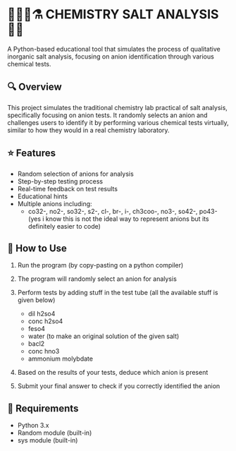 # 👩🏻‍🔬⚗️ CHEMISTRY SALT ANALYSIS 🧪🥼
A Python-based educational tool that simulates the process of qualitative inorganic salt analysis, focusing on anion identification through various chemical tests.

## 🔍 Overview

This project simulates the traditional chemistry lab practical of salt analysis, specifically focusing on anion tests. It randomly selects an anion and challenges users to identify it by performing various chemical tests virtually, similar to how they would in a real chemistry laboratory.

## ⭐ Features

- Random selection of anions for analysis
- Step-by-step testing process
- Real-time feedback on test results
- Educational hints
- Multiple anions including:
  - co32-, no2-, so32-, s2-, cl-, br-, i-, ch3coo-, no3-, so42-, po43-
<br/>(yes i know this is not the ideal way to represent anions but its definitely easier to code)

## 🧪 How to Use

1. Run the program (by copy-pasting on a python compiler)

2. The program will randomly select an anion for analysis

3. Perform tests by adding stuff in the test tube (all the available stuff is given below)
   - dil h2so4
   - conc h2so4
   - feso4
   - water (to make an original solution of the given salt)
   - bacl2
   - conc hno3
   - ammonium molybdate

5. Based on the results of your tests, deduce which anion is present

6. Submit your final answer to check if you correctly identified the anion

## 🔧 Requirements
- Python 3.x
- Random module (built-in)
- sys module (built-in)

